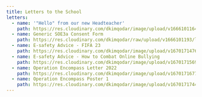 ```yaml
---
title: Letters to the School
letters:
  - name: '"Hello" from our new Headteacher'
    path: https://res.cloudinary.com/dkimqodar/image/upload/v1666101164/letters/whole%20school/introductory-letter-050922-3-_l1yefi.pdf
  - name: Generic SOE3a Consent Form
    path: https://res.cloudinary.com/dkimqodar/raw/upload/v1666101193/letters/whole%20school/generic-soe3a_form-sept-2022-1-_paw7zt.doc
  - name: E-safety Advice - FIFA 23
    path: https://res.cloudinary.com/dkimqodar/image/upload/v1670171476/letters/y2/E-safety_Advice_Fifa_23_q5jfmf.pdf
  - name: E-safety Advice - How to Combat Online Bullying
    path: https://res.cloudinary.com/dkimqodar/image/upload/v1670171569/letters/y2/E-safety_Advice_How_to_combat_Online_Bullying_alws8w.pdf
  - name: Operation Encompass Letter 2022
    path: https://res.cloudinary.com/dkimqodar/image/upload/v1670171677/letters/y2/Operation_Encompass_Letter_2022_rximgx.pdf
  - name: Operation Encompass Poster 1
    path: https://res.cloudinary.com/dkimqodar/image/upload/v1670171744/letters/y2/Operation_Encompass_Poster_1_e0hq7m.pdf
---
```

